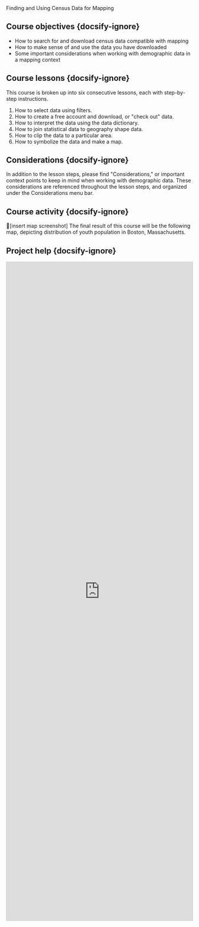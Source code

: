 <div class = "lmec-header">Finding and Using Census Data for Mapping</div>


## Course objectives {docsify-ignore}

- How to search for and download census data compatible with mapping
- How to make sense of and use the data you have downloaded
- Some important considerations when working with demographic data in a mapping context

## Course lessons {docsify-ignore}

This course is broken up into six consecutive lessons, each with step-by-step instructions.

1. How to select data using filters. 
2. How to create a free account and download, or "check out" data.
3. How to interpret the data using the data dictionary.
4. How to join statistical data to geography shape data.
5. How to clip the data to a particular area.
6. How to symbolize the data and make a map.

## Considerations {docsify-ignore}

In addition to the lesson steps, please find "Considerations," or important context points to keep in mind when working with demographic data. These considerations are referenced throughout the lesson steps, and organized under the Considerations menu bar. 

## Course activity {docsify-ignore}

🎠[insert map screenshot] The final result of this course will be the following map, depicting distribution of youth population in Boston, Massachusetts. 

## Project help {docsify-ignore}

<script src="https://static.airtable.com/js/embed/embed_snippet_v1.js"></script><iframe class="airtable-embed airtable-dynamic-height" style="background: transparent; border: 1px solid #ccc;" src="https://airtable.com/embed/shrY1Rvnl5qfYo99n?backgroundColor=teal" width="100%" height="1784" frameborder="0"></iframe>